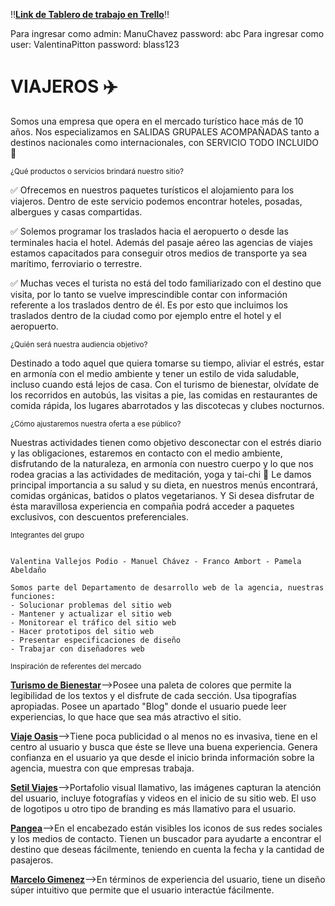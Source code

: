 :bangbang:[**Link de Tablero de trabajo en Trello**](https://trello.com/b/GkkZlPUq/viajeros):bangbang:

Para ingresar como admin: ManuChavez password: abc
Para ingresar como user: ValentinaPitton password: blass123

# **VIAJEROS** :airplane:

Somos una empresa que opera en el mercado turístico hace más de 10 años.
Nos especializamos en SALIDAS GRUPALES ACOMPAÑADAS tanto a destinos nacionales como internacionales, con SERVICIO TODO INCLUIDO :love_you_gesture:

<sup>¿Qué productos o servicios brindará nuestro sitio?</sup>

:white_check_mark: Ofrecemos en nuestros paquetes turísticos el alojamiento para los viajeros. Dentro de este servicio podemos encontrar hoteles, posadas, albergues y casas compartidas.

:white_check_mark: Solemos programar los traslados hacia el aeropuerto o desde las terminales hacia el hotel. Además del pasaje aéreo las agencias de viajes estamos capacitados para conseguir otros medios de transporte ya sea marítimo, ferroviario o terrestre.

:white_check_mark: Muchas veces el turista no está del todo familiarizado con el destino que visita, por lo tanto se vuelve imprescindible contar con información referente a los traslados dentro de él. Es por esto que incluimos los traslados dentro de la ciudad como por ejemplo entre el hotel y el aeropuerto.

<sup>¿Quién será nuestra audiencia objetivo?</sup>

Destinado a todo aquel que quiera tomarse su tiempo, aliviar el estrés, estar en armonía con el medio ambiente y tener un estilo de vida saludable, incluso cuando está lejos de casa. Con el turismo de bienestar, olvídate de los recorridos en autobús, las visitas a pie, las comidas en restaurantes de comida rápida, los lugares abarrotados y las discotecas y clubes nocturnos.

<sup>¿Cómo ajustaremos nuestra oferta a ese público?</sup>

Nuestras actividades tienen como objetivo desconectar con el estrés diario y las obligaciones, estaremos en contacto con el medio ambiente, disfrutando de la naturaleza, en armonía con nuestro cuerpo y lo que nos rodea gracias a las actividades de meditación, yoga y tai-chi :lotus_position:
Le damos principal importancia a su salud y su dieta, en nuestros menús encontrará, comidas orgánicas, batidos o platos vegetarianos.
Y Si desea disfrutar de ésta maravillosa experiencia en compañia podrá acceder a paquetes exclusivos, con descuentos preferenciales.

<sup>Integrantes del grupo</sup>

```

Valentina Vallejos Podio - Manuel Chávez - Franco Ambort - Pamela Abeldaño

Somos parte del Departamento de desarrollo web de la agencia, nuestras funciones:
- Solucionar problemas del sitio web
- Mantener y actualizar el sitio web
- Monitorear el tráfico del sitio web
- Hacer prototipos del sitio web
- Presentar especificaciones de diseño
- Trabajar con diseñadores web

```

<sup>Inspiración de referentes del mercado</sup>

[**Turismo de Bienestar**](https://turismodebienestar.com/)-->Posee una paleta de colores que permite la legibilidad de los textos y el disfrute de cada sección. Usa tipografías apropiadas. Posee un apartado "Blog" donde el usuario puede leer experiencias, lo que hace que sea más atractivo el sitio.

[**Viaje Oasis**](https://viajesoasis.com/)-->Tiene poca publicidad o al menos no es invasiva, tiene en el centro al usuario y busca que éste se lleve una buena experiencia. Genera confianza en el usuario ya que desde el inicio brinda información sobre la agencia, muestra con que empresas trabaja.

[**Setil Viajes**](https://www.setilviajes.com/)-->Portafolio visual llamativo, las imágenes capturan la atención del usuario, incluye fotografías y videos en el inicio de su sitio web. El uso de logotipos u otro tipo de branding es más llamativo para el usuario.

[**Pangea**](https://www.pangea.tur.ar/)-->En el encabezado están visibles los iconos de sus redes sociales y los medios de contacto. Tienen un buscador para ayudarte a encontrar el destino que deseas fácilmente, teniendo en cuenta la fecha y la cantidad de pasajeros.

[**Marcelo Gimenez**](https://marcelogimenez.tur.ar/)-->En términos de experiencia del usuario, tiene un diseño súper intuitivo que permite que el usuario interactúe fácilmente.


